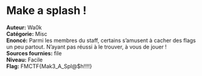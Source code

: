 # Make a splash !

**Auteur:** Wa0k  
**Catégorie:** Misc  
**Enoncé:** Parmi les membres du staff, certains s’amusent à cacher des flags un peu partout. N’ayant pas
réussi à le trouver, à vous de jouer !    
**Sources fournies:** file  
**Niveau:** Facile    
**Flag:** FMCTF{Mak3_A_Spl@$h!!!!}    